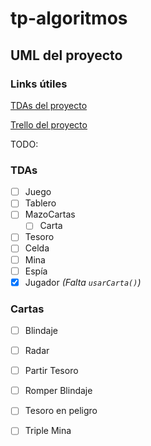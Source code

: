 # tp-algoritmos

## UML del proyecto

### Links útiles
[TDAs del proyecto](https://docs.google.com/spreadsheets/d/1WM1aMlVrjrqaJv0UZHGZS3XKjw1ebgOuu6abOpbQMr4/edit?usp=sharing)

[Trello del proyecto](https://trello.com/b/tWggopiR/algoritmos-y-programacion-ii-tp-2)

TODO:

### TDAs
- [ ] Juego
- [ ] Tablero
- [ ] MazoCartas
  - [ ] Carta
- [ ] Tesoro
- [ ] Celda
- [ ] Mina
- [ ] Espía
- [x] Jugador _(Falta `usarCarta()`)_

### Cartas
- [ ] Blindaje
- [ ] Radar
- [ ] Partir Tesoro
- [ ] Romper Blindaje
- [ ] Tesoro en peligro
- [ ] Triple Mina

